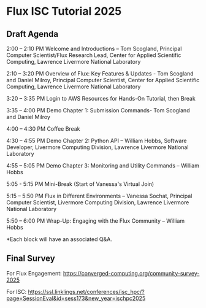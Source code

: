 # Flux ISC Tutorial 2025
## Draft Agenda

2:00 – 2:10 PM Welcome and Introductions – Tom Scogland, Principal Computer Scientist/Flux Research Lead, Center for Applied Scientific Computing, Lawrence Livermore National Laboratory

2:10 – 3:20 PM Overview of Flux: Key Features & Updates - Tom Scogland and Daniel Milroy, Principal Computer Scientist, Center for Applied Scientific Computing, Lawrence Livermore National Laboratory

3:20 – 3:35 PM Login to AWS Resources for Hands-On Tutorial, then Break

3:35 – 4:00 PM Demo Chapter 1: Submission Commands- Tom Scogland and Daniel Milroy

4:00 – 4:30 PM Coffee Break

4:30 – 4:55 PM Demo Chapter 2: Python API – William Hobbs, Software Developer, Livermore Computing Division, Lawrence Livermore National Laboratory

4:55 – 5:05 PM Demo Chapter 3: Monitoring and Utility Commands – William Hobbs

5:05 - 5:15 PM Mini-Break (Start of Vanessa's Virtual Join)

5:15 – 5:50 PM Flux in Different Environments – Vanessa Sochat, Principal Computer Scientist, Livermore Computing Division, Lawrence Livermore National Laboratory

5:50 – 6:00 PM Wrap-Up: Engaging with the Flux Community – William Hobbs

*Each block will have an associated Q&A.

## Final Survey

For Flux Engagement: https://converged-computing.org/community-survey-2025

For ISC: https://ssl.linklings.net/conferences/isc_hpc/?page=SessionEval&id=sess173&new_year=ischpc2025

